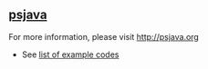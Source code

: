 ## [psjava](http://psjava.org)

For more information, please visit http://psjava.org

* See [list of example codes](/src/test/java/org/psjava/example)
